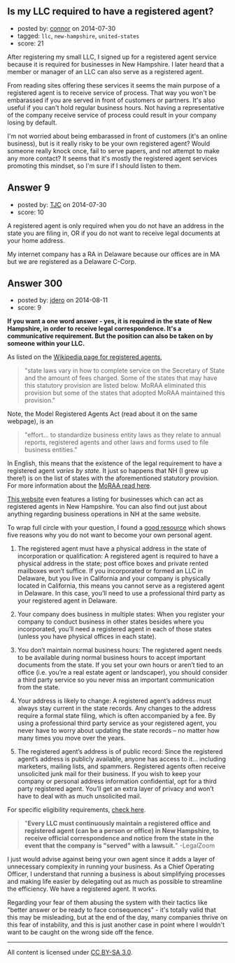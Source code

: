 ## Is my LLC required to have a registered agent?

- posted by: [connor](https://stackexchange.com/users/392995/connor) on 2014-07-30
- tagged: `llc`, `new-hampshire`, `united-states`
- score: 21

After registering my small LLC, I signed up for a registered agent service because it is required for businesses in New Hampshire. I later heard that a member or manager of an LLC can also serve as a registered agent.

From reading sites offering these services it seems the main purpose of a registered agent is to receive service of process. That way you won't be embarassed if you are served in front of customers or partners. It's also useful if you can't hold regular business hours. Not having a representative of the company receive service of process could result in your company losing by default.

I'm not worried about being embarassed in front of customers (it's an online business), but is it really risky to be your own registered agent? Would someone really knock once, fail to serve papers, and not attempt to make any more contact? It seems that it's mostly the registered agent services promoting this mindset, so I'm sure if I should listen to them.


## Answer 9

- posted by: [TJC](https://stackexchange.com/users/1600285/tjc) on 2014-07-30
- score: 10

A registered agent is only required when you do not have an address in the state you are filing in, OR if you do not want to receive legal documents at your home address.

My internet company has a RA in Delaware because our offices are in MA but we are registered as a Delaware C-Corp. 


## Answer 300

- posted by: [jdero](https://stackexchange.com/users/1972448/jdero) on 2014-08-11
- score: 9

<p><strong>If you want a one word answer - yes, it is required in the state of New Hampshire, in order to receive legal correspondence. It's a communicative requirement. But the position can also be taken on by someone within your LLC.</strong></p>

<p>As listed on the <a href="http://en.wikipedia.org/wiki/Registered_agent">Wikipedia page for registered agents</a>, </p>

<blockquote>
  <p>"state laws vary in how to complete service on the Secretary of State
  and the amount of fees charged. Some of the states that may have this
  statutory provision are listed below. MoRAA eliminated this provision
  but some of the states that adopted MoRAA maintained this provision."</p>
</blockquote>

<p>Note, the Model Registered Agents Act (read about it on the same webpage), is an</p>

<blockquote>
  <p>"effort... to standardize business entity laws as they relate to
  annual reports, registered agents and other laws and forms used to
  file business entities."</p>
</blockquote>

<p>In English, this means that the existence of the legal requirement to have a registered agent <em>varies by state.</em> It just so happens that NH (I grew up there!) is on the list of states with the aforementioned statutory provision. For more information about the <a href="http://www.iaca.org/iaca/wp-content/uploads/MoRAA_Summary.pdf">MoRAA  read here</a>.</p>

<p><a href="http://www.sos.nh.gov/corporate/agentlistings.htm">This website</a> even features a listing for businesses which can act as registered agents in New Hampshire. You can also find out just about anything regarding business operations in NH at the same website.</p>

<p>To wrap full circle with your question, I found a <a href="http://smallbiztrends.com/2012/08/you-shouldnt-be-your-own-registered-agent.html">good resource</a> which shows five reasons why you do not want to become your own personal agent.</p>

<ol>
<li><p>The registered agent must have a physical address in the state of incorporation or qualification: A registered agent is required to have a physical address in the state; post office boxes and private rented mailboxes won’t suffice. If you incorporated or formed an LLC in Delaware, but you live in California and your company is physically located in California, this means you cannot serve as a registered agent in Delaware. In this case, you’ll need to use a professional third party as your registered agent in Delaware.</p></li>
<li><p>Your company does business in multiple states: When you register your company to conduct business in other states besides where you incorporated, you’ll need a registered agent in each of those states (unless you have physical offices in each state).</p></li>
<li><p>You don’t maintain normal business hours: The registered agent needs to be available during normal business hours to accept important documents from the state. If you set your own hours or aren’t tied to an office (i.e. you’re a real estate agent or landscaper), you should consider a third party service so you never miss an important communication from the state.</p></li>
<li><p>Your address is likely to change: A registered agent’s address must always stay current in the state records. Any changes to the address require a formal state filing, which is often accompanied by a fee. By using a professional third party service as your registered agent, you never have to worry about updating the state records – no matter how many times you move over the years.</p></li>
<li><p>The registered agent’s address is of public record: Since the registered agent’s address is publicly available, anyone has access to it… including marketers, mailing lists, and spammers. Registered agents often receive unsolicited junk mail for their business. If you wish to keep your company or personal address information confidential, opt for a third party registered agent. You’ll get an extra layer of privacy and won’t have to deal with as much unsolicited mail.</p></li>
</ol>

<p>For specific eligibility requirements, <a href="http://www.legalzoom.com/llc-state-requirements/new-hampshire-llc.html">check here</a>.</p>

<blockquote>
  <p>"<strong>Every LLC must continuously maintain a registered office and
  registered agent (can be a person or office) in New Hampshire, to
  receive official correspondence and notice from the state in the event
  that the company is "served" with a lawsuit.</strong>" -LegalZoom</p>
</blockquote>

<p>I just would advise against being your own agent since it adds a layer of unnecessary complexity in running your business. As a Chief Operating Officer, I understand that running a business is about simplifying processes and making life easier by delegating out as much as possible to streamline the efficiency. We have a registered agent. It works.</p>

<p>Regarding your fear of them abusing the system with their tactics like "better answer or be ready to face consequences" - it's totally valid that this may be misleading, but at the end of the day, many companies thrive on this fear of instability, and this is just another case in point where I wouldn't want to be caught on the wrong side off the fence.</p>




---

All content is licensed under [CC BY-SA 3.0](https://creativecommons.org/licenses/by-sa/3.0/).
